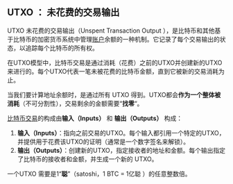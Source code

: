 ## UTXO ： 未花费的交易输出

UTXO 未花费的交易输出（Unspent Transaction Output ），是比特币和其他基于比特币的加密货币系统中管理[账户](https://learnblockchain.cn/tags/%E8%B4%A6%E6%88%B7)余额的一种机制。它记录了每个交易输出的状态，以追踪每个比特币的所有权。

在UTXO模型中，比特币交易是通过消耗（花费）之前的UTXO并创建新的UTXO来进行的。每个UTXO代表一笔未被花费的比特币金额，直到它被新的交易消耗为止。

当我们要计算地址余额时，是通过所有 UTXO 得到。UTXO都会**作为一个整体被消耗**（不可分割性），交易剩余的金额需要“**找零**“。



 [比特币交易](https://learnblockchain.cn/tags/比特币交易)的构成由**输入（Inputs）** 和 **输出（Outputs）** 构成：

1. **输入（Inputs）**：指向之前交易的UTXO。每个输入都引用一个特定的UTXO，并提供用于花费该UTXO的证明（通常是一个数字签名来解锁）。
2. **输出（Outputs）**：创建新的UTXO，指定接收者的地址和金额。每个输出指定了比特币的接收者和金额，并生成一个新的 UTXO。



一个UTXO 需要是1“**聪**”（satoshi，1 BTC = 1亿聪 ）的任意整数倍。 



